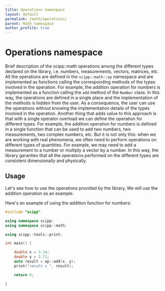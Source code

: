 ```yaml
---
title: Operations namespace
layout: default
permalink: /math/operations/
parent: Math namespace
author_profile: true
---
```


# Operations namespace
Brief description of the scipp::math operations among the different types declared on the library, i.e. numbers, measurements, vectors, matrices, etc.
All the operations are defined in the `scipp::math::op` namespace and are implemented as functions calling the corresponding methods of the types involved in the operation. For example, the addition operation for numbers is implemented as a function calling the `add` method of the `Number` class. 
In this way, the operations are defined in a single place and the implementation of the methods is hidden from the user. As a consequence, the user can use the operations without knowing the implementation details of the types involved in the operation.
Another thing that adds value to this approach is that with a single operator overload we can define the operation for different types. 
For example, the addition operation for numbers is defined in a single function that can be used to add two numbers, two measurements, two complex numbers, etc.
But it is not only this: when we are working with real phenomena, we often need to perform operations on different types of quantities. For example, we may need to add a measurement to a number or multiply a vector by a number. In this way, the library garanties that all the operations performed on the different types are consistent dimensionally and physically.


## Usage

Let's see how to use the operations provided by the library. We will use the addition operation as an example.

Here's an example of using the addition function for numbers:

```cpp
#include "scipp"

using namespace scipp;
using namespace scipp::math;

using scipp::tools::print;

int main() {

    double x = 3.14;
    double y = 2.71;
    auto result = op::add(x, y);
    print("result = ", result); 

    return 0;

}
```
